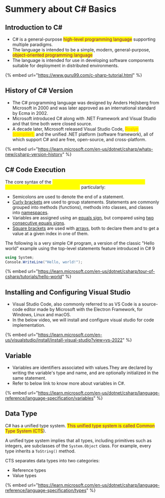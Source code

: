 # Summery about C# Basics

## **Introduction to C#**

* C# is a general-purpose <mark style="color:purple;">high-level programming language</mark> supporting multiple paradigms.
* The language is intended to be a simple, modern, general-purpose, <mark style="color:purple;">object-oriented programming language</mark>
* The language is intended for use in developing software components suitable for deployment in distributed environments.

{% embed url="https://www.guru99.com/c-sharp-tutorial.html" %}

## **History of C# Version**

* The C# programming language was designed by Anders Hejlsberg from Microsoft in 2000 and was later approved as an international standard by Ecma in 2002.
* Microsoft introduced C# along with .NET Framework and Visual Studio and that time both were closed source.
* A decade later, Microsoft released Visual Studio Code, <mark style="color:orange;">Roslyn (compiler),</mark> and the unified .NET platform (software framework), all of which support C# and are free, open-source, and cross-platform.

{% embed url="https://learn.microsoft.com/en-us/dotnet/csharp/whats-new/csharp-version-history" %}

## **C# Code Execution**

The core syntax of the <mark style="color:yellow;">C# language is similar to that of other C-style languages such as C, C++ and Java,</mark> particularly:

* Semicolons are used to denote the end of a statement.
* [Curly brackets](https://en.wikipedia.org/wiki/Curly_brackets) are used to group statements. Statements are commonly grouped into methods (functions), methods into classes, and classes into [namespaces](https://en.wikipedia.org/wiki/Namespaces).
* Variables are assigned using an [equals sign](https://en.wikipedia.org/wiki/Equals_sign), but compared using [two consecutive equals signs](https://en.wikipedia.org/wiki/%3D%3D).
* [Square brackets](https://en.wikipedia.org/wiki/Square_brackets) are used with [arrays](https://en.wikipedia.org/wiki/Array_data_structure), both to declare them and to get a value at a given index in one of them.

The following is a very simple C# program, a version of the classic "Hello world" example using the top-level statements feature introduced in C# 9

```csharp
using System;
Console.WriteLine("Hello, world!");
```

{% embed url="https://learn.microsoft.com/en-us/dotnet/csharp/tour-of-csharp/tutorials/hello-world" %}

## **Installing and Configuring Visual Studio**

* Visual Studio Code, also commonly referred to as VS Code is a source-code editor made by Microsoft with the Electron Framework, for Windows, Linux and macOS.
* In the below video, we will install and configure visual studio for code implementation.

{% embed url="https://learn.microsoft.com/en-us/visualstudio/install/install-visual-studio?view=vs-2022" %}

## **Variable**

* Variables are identifiers associated with values.They are declared by writing the variable's type and name, and are optionally initialized in the same statement.
* Refer to below link to know more about variables in C#.

{% embed url="https://learn.microsoft.com/en-us/dotnet/csharp/language-reference/language-specification/variables" %}

## **Data Type**

C# has a unified type system. <mark style="color:purple;">This unified type system is called Common Type System (CTS</mark>).

A unified type system implies that all types, including primitives such as integers, are subclasses of the `System.Object` class. For example, every type inherits a `ToString()` method.

CTS separates data types into two categories:

* Reference types
* Value types

{% embed url="https://learn.microsoft.com/en-us/dotnet/csharp/language-reference/language-specification/types" %}
